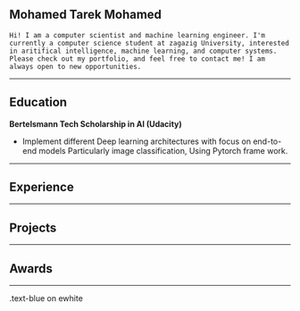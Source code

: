 ## Mohamed Tarek Mohamed
```Hi! I am a computer scientist and machine learning engineer. I'm currently a computer science student at zagazig University, interested in aritifical intelligence, machine learning, and computer systems. Please check out my portfolio, and feel free to contact me! I am always open to new opportunities. ```

___

## Education
__Bertelsmann Tech Scholarship in AI (Udacity)__                                                                  
- Implement different Deep learning architectures with focus on end-to-end models Particularly image classification, Using Pytorch frame work.

***

## Experience


***

## Projects

****

## Awards


****

<div class="text-blue mb-2">
  .text-blue on ewhite
</div>

